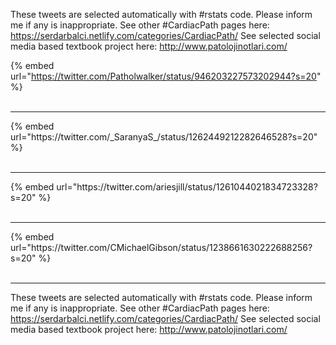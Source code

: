 

These tweets are selected automatically with #rstats code. Please inform me if any is inappropriate.
See other #CardiacPath pages here: https://serdarbalci.netlify.com/categories/CardiacPath/ 
See selected social media based textbook project here: http://www.patolojinotlari.com/

{% embed url="https://twitter.com/Patholwalker/status/946203227573202944?s=20" %}<br>
<br>
<hr>
{% embed url="https://twitter.com/_SaranyaS_/status/1262449212282646528?s=20" %}<br>
<br>
<hr>
{% embed url="https://twitter.com/ariesjill/status/1261044021834723328?s=20" %}<br>
<br>
<hr>
{% embed url="https://twitter.com/CMichaelGibson/status/1238661630222688256?s=20" %}<br>
<br>
<hr>


These tweets are selected automatically with #rstats code. Please inform me if any is inappropriate.
See other #CardiacPath pages here: https://serdarbalci.netlify.com/categories/CardiacPath/ 
See selected social media based textbook project here: http://www.patolojinotlari.com/
